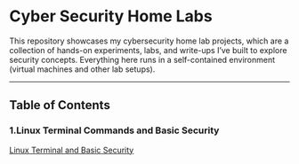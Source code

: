 # Cyber Security Home Labs


This repository showcases my cybersecurity home lab projects, which are a collection of hands-on experiments, labs, and write-ups I’ve built to explore security concepts. Everything here runs in a self-contained environment (virtual machines and other lab setups).

---

## Table of Contents

### 1.Linux Terminal Commands and Basic Security
[Linux Terminal and Basic Security](Linux%20Terminal%20and%20Basic%20Security.md)


